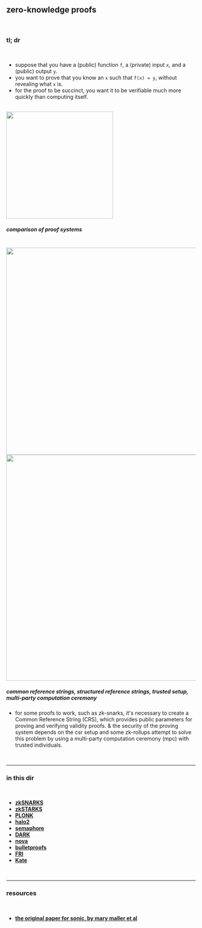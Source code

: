 ## zero-knowledge proofs

<br>

### tl; dr

<br>

* suppose that you have a (public) function `f`, a (private) input `x`, and a (public) output `y`. 
* you want to prove that you know an `x` such that  `f(x) = y`, without revealing what `x` is. 
* for the proof to be succinct, you want it to be verifiable much more quickly than computing itself.

<br>

<img width="284" src="https://user-images.githubusercontent.com/1130416/234407214-ed3974fd-85cc-471b-a08b-e2edf0efd1a2.png">

<br>

##### comparison of proof systems

<br>


<img width="550"  src="https://user-images.githubusercontent.com/1130416/234476377-f7c88f31-919f-4503-8b60-203ca9b0c06d.png">

<br>

<img width="600"  src="https://user-images.githubusercontent.com/1130416/234476566-df847c7f-b1ad-42cf-b5dd-85ba2cf7a997.png">



<br>

##### common reference strings, structured reference strings, trusted setup, multi-party computation ceremony

* for some proofs to work, such as zk-snarks, it's necessary to create a Common Reference String (CRS), which provides public parameters for proving and verifying validity proofs. 
& the security of the proving system depends on the csr setup and some zk-rollups attempt to solve this problem by using a multi-party computation ceremony (mpc) with trusted individuals.


<br>

----

### in this dir

<br>

* **[zkSNARKS](zkSNARKS.md)**
* **[zkSTARKS](zkSTARKS.md)**
* **[PLONK](plonk.md)**
* **[halo2](halo2.md)**
* **[semaphore](semaphore.md)**
* **[DARK](dark.md)**
* **[nova](nova.md)**
* **[bulletproofs](bulletproofs.md)**
* **[FRI](fri.md)**
* **[Kate](kate.md)**


<br>

---

### resources

<br>

* **[the original paper for sonic, by mary maller et al](https://eprint.iacr.org/2019/099)**

